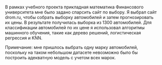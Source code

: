 В рамках учебного проекта прикладная математика Финансового университета мне было задано спарсить сайт по выбору. Я выбрал сайт drom.ru, чтобы собрать выборку автомобилей и затем прогнозировать их цены. В результате получилась выборка из 1300 автомобилей. Для классификации автомобилей по их цене я использовал алгоритмы машинного обучения, такие как дерево решений, логистическая регрессия и KNN.

Примечание: мне пришлось выбрать одну марку автомобилей, поскольку на таком небольшом датасете невозможно было бы построить адекватную модель с учетом всех марок.
